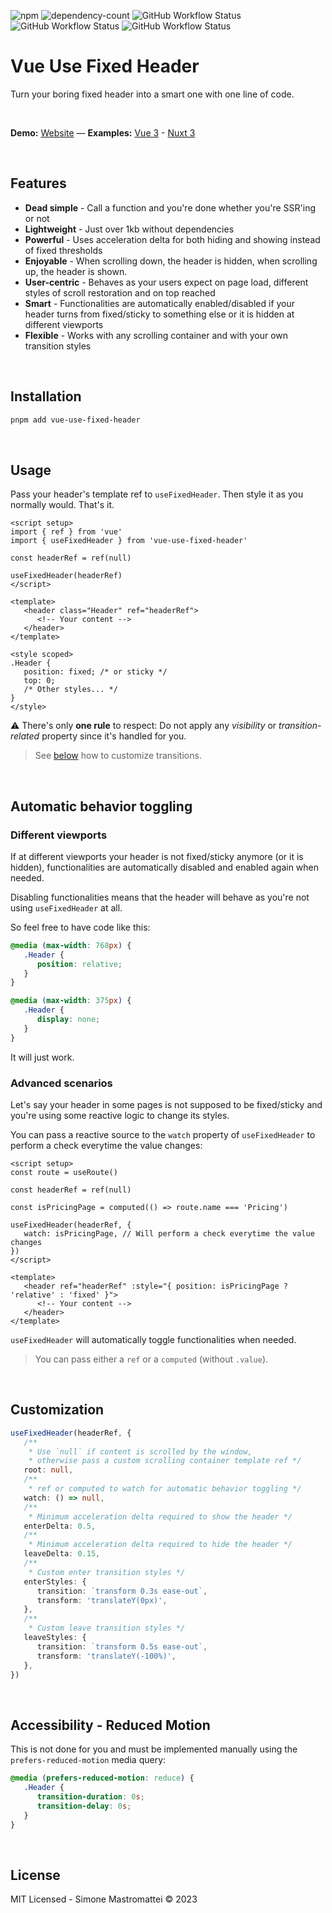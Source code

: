![npm](https://img.shields.io/npm/v/vue-use-fixed-header?color=46c119) ![dependency-count](https://img.shields.io/badge/dependencies-0-success) ![GitHub Workflow Status](https://img.shields.io/github/actions/workflow/status/smastrom/vue-use-fixed-header/chrome.yml?branch=main&label=chrome) ![GitHub Workflow Status](https://img.shields.io/github/actions/workflow/status/smastrom/vue-use-fixed-header/safari.yml?branch=main&label=safari) ![GitHub Workflow Status](https://img.shields.io/github/actions/workflow/status/smastrom/vue-use-fixed-header/firefox.yml?branch=main&label=firefox)

# Vue Use Fixed Header

Turn your boring fixed header into a smart one with one line of code.

<br />

**Demo:** [Website](https://vue-use-fixed-header.netlify.app/) — **Examples:** [Vue 3](https://stackblitz.com/edit/vitejs-vite-nc7ey2?file=index.html,src%2Fcomponents%2FPage.vue) - [Nuxt 3](https://stackblitz.com/edit/nuxt-starter-zbtjes?file=layouts%2Fdefault.vue)

<br />

## Features

-  **Dead simple** - Call a function and you're done whether you're SSR'ing or not
-  **Lightweight** - Just over 1kb without dependencies
-  **Powerful** - Uses acceleration delta for both hiding and showing instead of fixed thresholds
-  **Enjoyable** - When scrolling down, the header is hidden, when scrolling up, the header is shown.
-  **User-centric** - Behaves as your users expect on page load, different styles of scroll restoration and on top reached
-  **Smart** - Functionalities are automatically enabled/disabled if your header turns from fixed/sticky to something else or it is hidden at different viewports
-  **Flexible** - Works with any scrolling container and with your own transition styles

<br />

## Installation

```bash
pnpm add vue-use-fixed-header
```

<br />

## Usage

Pass your header's template ref to `useFixedHeader`. Then style it as you normally would. That's it.

```vue
<script setup>
import { ref } from 'vue'
import { useFixedHeader } from 'vue-use-fixed-header'

const headerRef = ref(null)

useFixedHeader(headerRef)
</script>

<template>
   <header class="Header" ref="headerRef">
      <!-- Your content -->
   </header>
</template>

<style scoped>
.Header {
   position: fixed; /* or sticky */
   top: 0;
   /* Other styles... */
}
</style>
```

:warning: There's only **one rule** to respect: Do not apply any _visibility_ or _transition-related_ property since it's handled for you.

> See [below](#customization) how to customize transitions.

<br />

## Automatic behavior toggling

### Different viewports

If at different viewports your header is not fixed/sticky anymore (or it is hidden), functionalities are automatically disabled and enabled again when needed.

Disabling functionalities means that the header will behave as you're not using `useFixedHeader` at all.

So feel free to have code like this:

```css
@media (max-width: 768px) {
   .Header {
      position: relative;
   }
}

@media (max-width: 375px) {
   .Header {
      display: none;
   }
}
```

It will just work.

### Advanced scenarios

Let's say your header in some pages is not supposed to be fixed/sticky and you're using some reactive logic to change its styles.

You can pass a reactive source to the `watch` property of `useFixedHeader` to perform a check everytime the value changes:

```vue
<script setup>
const route = useRoute()

const headerRef = ref(null)

const isPricingPage = computed(() => route.name === 'Pricing')

useFixedHeader(headerRef, {
   watch: isPricingPage, // Will perform a check everytime the value changes
})
</script>

<template>
   <header ref="headerRef" :style="{ position: isPricingPage ? 'relative' : 'fixed' }">
      <!-- Your content -->
   </header>
</template>
```

`useFixedHeader` will automatically toggle functionalities when needed.

> You can pass either a `ref` or a `computed` (without `.value`).

<br />

## Customization

```ts
useFixedHeader(headerRef, {
   /**
    * Use `null` if content is scrolled by the window,
    * otherwise pass a custom scrolling container template ref */
   root: null,
   /**
    * ref or computed to watch for automatic behavior toggling */
   watch: () => null,
   /**
    * Minimum acceleration delta required to show the header */
   enterDelta: 0.5,
   /**
    * Minimum acceleration delta required to hide the header */
   leaveDelta: 0.15,
   /**
    * Custom enter transition styles */
   enterStyles: {
      transition: `transform 0.3s ease-out`,
      transform: 'translateY(0px)',
   },
   /**
    * Custom leave transition styles */
   leaveStyles: {
      transition: `transform 0.5s ease-out`,
      transform: 'translateY(-100%)',
   },
})
```

<br />

## Accessibility - Reduced Motion

This is not done for you and must be implemented manually using the `prefers-reduced-motion` media query:

```css
@media (prefers-reduced-motion: reduce) {
   .Header {
      transition-duration: 0s;
      transition-delay: 0s;
   }
}
```

<br />

## License

MIT Licensed - Simone Mastromattei © 2023

